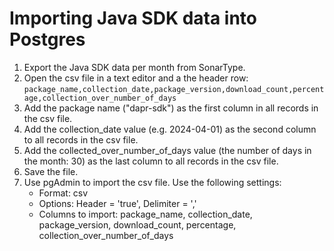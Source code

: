 # Importing Java SDK data into Postgres

1. Export the Java SDK data per month from SonarType.
2. Open the csv file in a text editor and a the header row:
   `package_name,collection_date,package_version,download_count,percentage,collection_over_number_of_days`
3. Add the package name ("dapr-sdk") as the first column in all records in the csv file.
4. Add the collection_date value (e.g. 2024-04-01) as the second column to all records in the csv file.
5. Add the collected_over_number_of_days value (the number of days in the month: 30) as the last column to all records in the csv file.
6. Save the file.
7. Use pgAdmin to import the csv file. Use the following settings:
   - Format: csv
   - Options: Header = 'true', Delimiter = ','
   - Columns to import: package_name, collection_date, package_version, download_count, percentage, collection_over_number_of_days